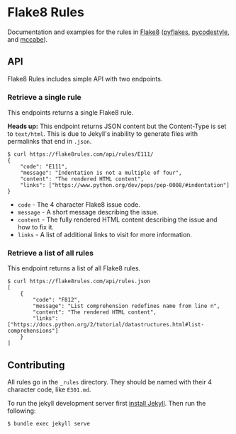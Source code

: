 # Flake8 Rules

Documentation and examples for the rules in [Flake8](http://flake8.pycqa.org/en/latest/index.html) ([pyflakes](https://github.com/PyCQA/pyflakes), [pycodestyle](http://pycodestyle.pycqa.org/en/latest/), and [mccabe](https://github.com/pycqa/mccabe)).

## API

Flake8 Rules includes simple API with two endpoints.

### Retrieve a single rule

This endpoints returns a single Flake8 rule.

**Heads up:** This endpoint returns JSON content but the Content-Type is set to `text/html`. This is due to Jekyll's inability to generate files with permalinks that end in `.json`.

```
$ curl https://flake8rules.com/api/rules/E111/
{
    "code": "E111",
    "message": "Indentation is not a multiple of four",
    "content": "The rendered HTML content",
    "links": ["https://www.python.org/dev/peps/pep-0008/#indentation"]
}
```

* `code` - The 4 character Flake8 issue code.
* `message` - A short message describing the issue.
* `content` - The fully rendered HTML content describing the issue and how to fix it.
* `links` - A list of additional links to visit for more information.

### Retrieve a list of all rules

This endpoint returns a list of all Flake8 rules.

```
$ curl https://flake8rules.com/api/rules.json
[
    {
        "code": "F812",
        "message": "List comprehension redefines name from line n",
        "content": "The rendered HTML content",
        "links": ["https://docs.python.org/2/tutorial/datastructures.html#list-comprehensions"]
    }
]
```

## Contributing

All rules go in the `_rules` directory. They should be named with their 4 character code, like `E301.md`.

To run the jekyll development server first [install Jekyll](https://jekyllrb.com/docs/installation/). Then run the following:

```
$ bundle exec jekyll serve
```
